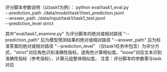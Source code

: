 评分脚本参数说明（以task1为例）：
python eval/task1_eval.py \
    --prediction_path ./data/model/task1/test_prediction.jsonl \
    --answer_path ./data/input/task1/task1_test.jsonl \
    --prediction_level strict

其中"eval/task1_examine.py" 为评分脚本的绝对或相对路径
"--prediction_path" 后为模型预测结果的绝对或相对路径
"--answer_path" 后为标准答案的绝对或相对路径
"--prediction_level" （仅task1任务中包含）为评分方式，"strict"对应角色识别准确性指标，逐角色计算相似度。"loose"对应文本识别准确性指标（参考指标），计算元组整体相似度。
注意：评分脚本的参数需与task对应
